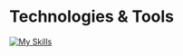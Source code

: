 # Technologies & Tools
[![My Skills](https://skillicons.dev/icons?i=js,docker,node.js,python,cpp,flask,git,pytorch,tensorflow,kubernetes,mongodb&theme=light)](https://skillicons.dev)

